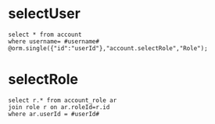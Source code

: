 selectUser
===
```
select * from account
where username= #username#
@orm.single({"id":"userId"},"account.selectRole","Role");
```

selectRole
===
```
select r.* from account_role ar
join role r on ar.roleId=r.id
where ar.userId = #userId#
```
